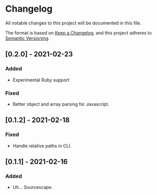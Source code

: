 # Changelog

All notable changes to this project will be documented in this file.

The format is based on [Keep a Changelog](https://keepachangelog.com/en/1.0.0/),
and this project adheres to [Semantic Versioning](https://semver.org/spec/v2.0.0.html).

## [0.2.0] - 2021-02-23

### Added

- Experimental Ruby support

### Fixed

- Better object and array parsing for Javascript.

## [0.1.2] - 2021-02-18

### Fixed

- Handle relative paths in CLI.

## [0.1.1] - 2021-02-16

### Added

- Uh... Sourcescape.
